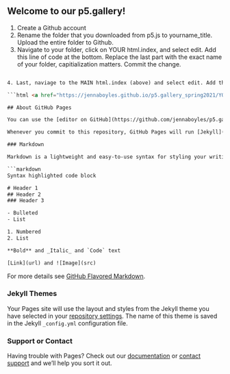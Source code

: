 ## Welcome to our p5.gallery!

1. Create a Github account
2. Rename the folder that you downloaded from p5.js to yourname_title. Upload the entire folder to Github.
3. Navigate to your folder, click on YOUR html.index, and select edit. Add this line of code at the bottom. Replace the last part with the exact name of your folder, capitialization matters. Commit the change.
```html <a href="https://jennaboyles.github.io/p5.gallery_spring2021/YOUR_EXCACT_FOLDER_NAME"</a> " </a>'''

4. Last, naviage to the MAIN html.index (above) and select edit. Add this line of code after mine. Replace the designated parts with your exact folder name and the text you would like to appear on the page. Commit the change.

```html <a href="https://jennaboyles.github.io/p5.gallery_spring2021/YOUR_EXCACT_FOLDER_NAM"><h2><strong>This is what will appear on the page</strong></h2></a>''' 

## About GitHub Pages

You can use the [editor on GitHub](https://github.com/jennaboyles/p5.gallery_spring2021/edit/main/README.md) to maintain and preview the content for your website in Markdown files.

Whenever you commit to this repository, GitHub Pages will run [Jekyll](https://jekyllrb.com/) to rebuild the pages in your site, from the content in your Markdown files.

### Markdown

Markdown is a lightweight and easy-to-use syntax for styling your writing. It includes conventions for

```markdown
Syntax highlighted code block

# Header 1
## Header 2
### Header 3

- Bulleted
- List

1. Numbered
2. List

**Bold** and _Italic_ and `Code` text

[Link](url) and ![Image](src)
```

For more details see [GitHub Flavored Markdown](https://guides.github.com/features/mastering-markdown/).

### Jekyll Themes

Your Pages site will use the layout and styles from the Jekyll theme you have selected in your [repository settings](https://github.com/jennaboyles/p5.gallery_spring2021/settings). The name of this theme is saved in the Jekyll `_config.yml` configuration file.

### Support or Contact

Having trouble with Pages? Check out our [documentation](https://docs.github.com/categories/github-pages-basics/) or [contact support](https://support.github.com/contact) and we’ll help you sort it out.
